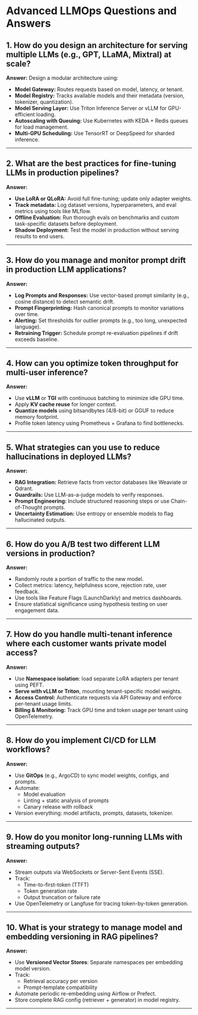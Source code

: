 # Advanced LLMOps Questions and Answers

## 1. How do you design an architecture for serving multiple LLMs (e.g., GPT, LLaMA, Mixtral) at scale?

**Answer:**
Design a modular architecture using:
- **Model Gateway:** Routes requests based on model, latency, or tenant.
- **Model Registry:** Tracks available models and their metadata (version, tokenizer, quantization).
- **Model Serving Layer:** Use Triton Inference Server or vLLM for GPU-efficient loading.
- **Autoscaling with Queuing:** Use Kubernetes with KEDA + Redis queues for load management.
- **Multi-GPU Scheduling:** Use TensorRT or DeepSpeed for sharded inference.

---

## 2. What are the best practices for fine-tuning LLMs in production pipelines?

**Answer:**
- **Use LoRA or QLoRA:** Avoid full fine-tuning; update only adapter weights.
- **Track metadata:** Log dataset versions, hyperparameters, and eval metrics using tools like MLflow.
- **Offline Evaluation:** Run thorough evals on benchmarks and custom task-specific datasets before deployment.
- **Shadow Deployment:** Test the model in production without serving results to end users.

---

## 3. How do you manage and monitor prompt drift in production LLM applications?

**Answer:**
- **Log Prompts and Responses:** Use vector-based prompt similarity (e.g., cosine distance) to detect semantic drift.
- **Prompt Fingerprinting:** Hash canonical prompts to monitor variations over time.
- **Alerting:** Set thresholds for outlier prompts (e.g., too long, unexpected language).
- **Retraining Trigger:** Schedule prompt re-evaluation pipelines if drift exceeds baseline.

---

## 4. How can you optimize token throughput for multi-user inference?

**Answer:**
- Use **vLLM** or **TGI** with continuous batching to minimize idle GPU time.
- Apply **KV cache reuse** for longer context.
- **Quantize models** using bitsandbytes (4/8-bit) or GGUF to reduce memory footprint.
- Profile token latency using Prometheus + Grafana to find bottlenecks.

---

## 5. What strategies can you use to reduce hallucinations in deployed LLMs?

**Answer:**
- **RAG Integration:** Retrieve facts from vector databases like Weaviate or Qdrant.
- **Guardrails:** Use LLM-as-a-judge models to verify responses.
- **Prompt Engineering:** Include structured reasoning steps or use Chain-of-Thought prompts.
- **Uncertainty Estimation:** Use entropy or ensemble models to flag hallucinated outputs.

---

## 6. How do you A/B test two different LLM versions in production?

**Answer:**
- Randomly route a portion of traffic to the new model.
- Collect metrics: latency, helpfulness score, rejection rate, user feedback.
- Use tools like Feature Flags (LaunchDarkly) and metrics dashboards.
- Ensure statistical significance using hypothesis testing on user engagement data.

---

## 7. How do you handle multi-tenant inference where each customer wants private model access?

**Answer:**
- Use **Namespace isolation**: load separate LoRA adapters per tenant using PEFT.
- **Serve with vLLM or Triton**, mounting tenant-specific model weights.
- **Access Control:** Authenticate requests via API Gateway and enforce per-tenant usage limits.
- **Billing & Monitoring:** Track GPU time and token usage per tenant using OpenTelemetry.

---

## 8. How do you implement CI/CD for LLM workflows?

**Answer:**
- Use **GitOps** (e.g., ArgoCD) to sync model weights, configs, and prompts.
- Automate:
  - Model evaluation
  - Linting + static analysis of prompts
  - Canary release with rollback
- Version everything: model artifacts, prompts, datasets, tokenizer.

---

## 9. How do you monitor long-running LLMs with streaming outputs?

**Answer:**
- Stream outputs via WebSockets or Server-Sent Events (SSE).
- Track:
  - Time-to-first-token (TTFT)
  - Token generation rate
  - Output truncation or failure rate
- Use OpenTelemetry or Langfuse for tracing token-by-token generation.

---

## 10. What is your strategy to manage model and embedding versioning in RAG pipelines?

**Answer:**
- Use **Versioned Vector Stores**: Separate namespaces per embedding model version.
- Track:
  - Retrieval accuracy per version
  - Prompt-template compatibility
- Automate periodic re-embedding using Airflow or Prefect.
- Store complete RAG config (retriever + generator) in model registry.

---
